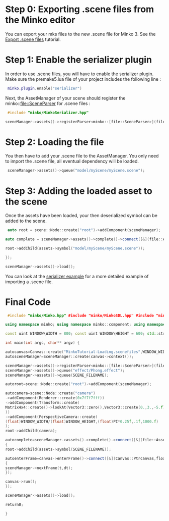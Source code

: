 Step 0: Exporting .scene files from the Minko editor
====================================================

You can export your mks files to the new .scene file for Minko 3. See the [Export .scene files](Export_.scene_files.md) tutorial.

Step 1: Enable the serializer plugin
====================================

In order to use .scene files, you will have to enable the serializer plugin. Make sure the premake5.lua file of your project includes the following line :


```lua
 minko.plugin.enable("serializer") 
```


Next, the AssetManager of your scene should register the minko::[file::SceneParser](file::SceneParser) for .scene files : 
```cpp
 #include "minko/MinkoSerializer.hpp"

sceneManager->assets()->registerParser<minko::[file::SceneParser>](file::SceneParser>)("scene"); 
```


Step 2: Loading the file
========================

You then have to add your .scene file to the AssetManager. You only need to import the .scene file, all eventual dependency will be loaded. 
```cpp
 sceneManager->assets()->queue("model/myScene/myScene.scene"); 
```


Step 3: Adding the loaded asset to the scene
============================================

Once the assets have been loaded, your then deserialized symbol can be added to the scene. 
```cpp
 auto root = scene::Node::create("root")->addComponent(sceneManager);

auto complete = sceneManager->assets()->complete()->connect([&](file::AssetLibrary::Ptr assets) {

root->addChild(assets->symbol("model/myScene/myScene.scene"));

});

sceneManager->assets()->load(); 
```


You can look at the [serializer example](ExampleSerializer.md) for a more detailed example of importing a .scene file.

Final Code
==========


```cpp
 #include "minko/Minko.hpp" #include "minko/MinkoSDL.hpp" #include "minko/MinkoSerializer.hpp"

using namespace minko; using namespace minko::component; using namespace minko::math;

const uint WINDOW\WIDTH = 800; const uint WINDOW\HEIGHT = 600; std::string SCENE\FILENAME = "model/myScene/myScene.scene";

int main(int argc, char** argv) {

autocanvas=Canvas::create("MinkoTutorial-Loading.scenefiles",WINDOW_WIDTH,WINDOW_HEIGHT);
autosceneManager=SceneManager::create(canvas->context());

sceneManager->assets()->registerParser<minko::[file::SceneParser>](file::SceneParser>)("scene");
sceneManager->assets()->queue("effect/Phong.effect");
sceneManager->assets()->queue(SCENE_FILENAME);

autoroot=scene::Node::create("root")->addComponent(sceneManager);

autocamera=scene::Node::create("camera")
->addComponent(Renderer::create(0x7f7f7fff))
->addComponent(Transform::create(
Matrix4x4::create()->lookAt(Vector3::zero(),Vector3::create(0.,3.,-5.f))
))
->addComponent(PerspectiveCamera::create(
(float)WINDOW_WIDTH/(float)WINDOW_HEIGHT,(float)PI*0.25f,.1f,1000.f)
);
root->addChild(camera);

autocomplete=sceneManager->assets()->complete()->connect([&](file::AssetLibrary::Ptrassets)
{
root->addChild(assets->symbol(SCENE_FILENAME));

autoenterFrame=canvas->enterFrame()->connect([&](Canvas::Ptrcanvas,floatt,floatdt)
{
sceneManager->nextFrame(t,dt);
});

canvas->run();
});

sceneManager->assets()->load();

return0;

} 
```


